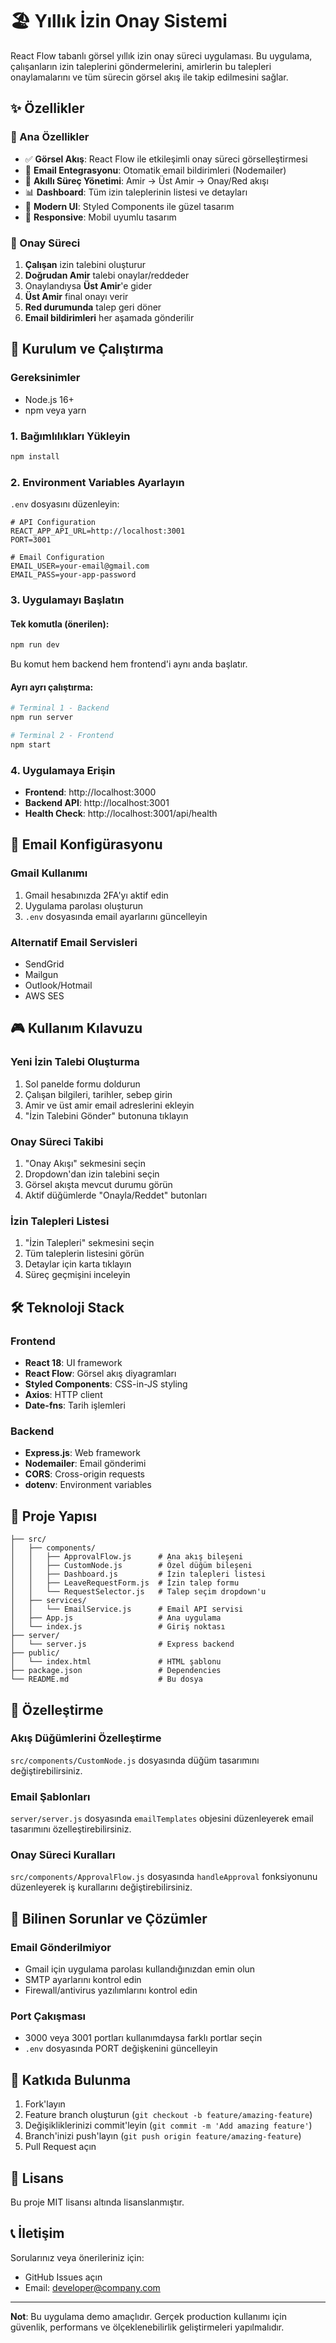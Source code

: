 # 🏖️ Yıllık İzin Onay Sistemi

React Flow tabanlı görsel yıllık izin onay süreci uygulaması. Bu uygulama, çalışanların izin taleplerini göndermelerini, amirlerin bu talepleri onaylamalarını ve tüm sürecin görsel akış ile takip edilmesini sağlar.

## ✨ Özellikler

### 🎯 Ana Özellikler
- ✅ **Görsel Akış**: React Flow ile etkileşimli onay süreci görselleştirmesi
- 📧 **Email Entegrasyonu**: Otomatik email bildirimleri (Nodemailer)
- 🔄 **Akıllı Süreç Yönetimi**: Amir → Üst Amir → Onay/Red akışı
- 📊 **Dashboard**: Tüm izin taleplerinin listesi ve detayları
- 🎨 **Modern UI**: Styled Components ile güzel tasarım
- 📱 **Responsive**: Mobil uyumlu tasarım

### 🔄 Onay Süreci
1. **Çalışan** izin talebini oluşturur
2. **Doğrudan Amir** talebi onaylar/reddeder
3. Onaylandıysa **Üst Amir**'e gider
4. **Üst Amir** final onayı verir
5. **Red durumunda** talep geri döner
6. **Email bildirimleri** her aşamada gönderilir

## 🚀 Kurulum ve Çalıştırma

### Gereksinimler
- Node.js 16+ 
- npm veya yarn

### 1. Bağımlılıkları Yükleyin
```bash
npm install
```

### 2. Environment Variables Ayarlayın
`.env` dosyasını düzenleyin:
```env
# API Configuration
REACT_APP_API_URL=http://localhost:3001
PORT=3001

# Email Configuration
EMAIL_USER=your-email@gmail.com
EMAIL_PASS=your-app-password
```

### 3. Uygulamayı Başlatın

#### Tek komutla (önerilen):
```bash
npm run dev
```
Bu komut hem backend hem frontend'i aynı anda başlatır.

#### Ayrı ayrı çalıştırma:
```bash
# Terminal 1 - Backend
npm run server

# Terminal 2 - Frontend  
npm start
```

### 4. Uygulamaya Erişin
- **Frontend**: http://localhost:3000
- **Backend API**: http://localhost:3001
- **Health Check**: http://localhost:3001/api/health

## 📧 Email Konfigürasyonu

### Gmail Kullanımı
1. Gmail hesabınızda 2FA'yı aktif edin
2. Uygulama parolası oluşturun
3. `.env` dosyasında email ayarlarını güncelleyin

### Alternatif Email Servisleri
- SendGrid
- Mailgun
- Outlook/Hotmail
- AWS SES

## 🎮 Kullanım Kılavuzu

### Yeni İzin Talebi Oluşturma
1. Sol panelde formu doldurun
2. Çalışan bilgileri, tarihler, sebep girin
3. Amir ve üst amir email adreslerini ekleyin
4. "İzin Talebini Gönder" butonuna tıklayın

### Onay Süreci Takibi
1. "Onay Akışı" sekmesini seçin
2. Dropdown'dan izin talebini seçin
3. Görsel akışta mevcut durumu görün
4. Aktif düğümlerde "Onayla/Reddet" butonları

### İzin Talepleri Listesi
1. "İzin Talepleri" sekmesini seçin
2. Tüm taleplerin listesini görün
3. Detaylar için karta tıklayın
4. Süreç geçmişini inceleyin

## 🛠️ Teknoloji Stack

### Frontend
- **React 18**: UI framework
- **React Flow**: Görsel akış diyagramları
- **Styled Components**: CSS-in-JS styling
- **Axios**: HTTP client
- **Date-fns**: Tarih işlemleri

### Backend
- **Express.js**: Web framework
- **Nodemailer**: Email gönderimi
- **CORS**: Cross-origin requests
- **dotenv**: Environment variables

## 📁 Proje Yapısı

```
├── src/
│   ├── components/
│   │   ├── ApprovalFlow.js      # Ana akış bileşeni
│   │   ├── CustomNode.js        # Özel düğüm bileşeni
│   │   ├── Dashboard.js         # İzin talepleri listesi
│   │   ├── LeaveRequestForm.js  # İzin talep formu
│   │   └── RequestSelector.js   # Talep seçim dropdown'u
│   ├── services/
│   │   └── EmailService.js      # Email API servisi
│   ├── App.js                   # Ana uygulama
│   └── index.js                 # Giriş noktası
├── server/
│   └── server.js                # Express backend
├── public/
│   └── index.html               # HTML şablonu
├── package.json                 # Dependencies
└── README.md                    # Bu dosya
```

## 🎨 Özelleştirme

### Akış Düğümlerini Özelleştirme
`src/components/CustomNode.js` dosyasında düğüm tasarımını değiştirebilirsiniz.

### Email Şablonları
`server/server.js` dosyasında `emailTemplates` objesini düzenleyerek email tasarımını özelleştirebilirsiniz.

### Onay Süreci Kuralları
`src/components/ApprovalFlow.js` dosyasında `handleApproval` fonksiyonunu düzenleyerek iş kurallarını değiştirebilirsiniz.

## 🐛 Bilinen Sorunlar ve Çözümler

### Email Gönderilmiyor
- Gmail için uygulama parolası kullandığınızdan emin olun
- SMTP ayarlarını kontrol edin
- Firewall/antivirus yazılımlarını kontrol edin

### Port Çakışması
- 3000 veya 3001 portları kullanımdaysa farklı portlar seçin
- `.env` dosyasında PORT değişkenini güncelleyin

## 🤝 Katkıda Bulunma

1. Fork'layın
2. Feature branch oluşturun (`git checkout -b feature/amazing-feature`)
3. Değişikliklerinizi commit'leyin (`git commit -m 'Add amazing feature'`)
4. Branch'inizi push'layın (`git push origin feature/amazing-feature`)
5. Pull Request açın

## 📄 Lisans

Bu proje MIT lisansı altında lisanslanmıştır.

## 📞 İletişim

Sorularınız veya önerileriniz için:
- GitHub Issues açın
- Email: developer@company.com

---

**Not**: Bu uygulama demo amaçlıdır. Gerçek production kullanımı için güvenlik, performans ve ölçeklenebilirlik geliştirmeleri yapılmalıdır.
